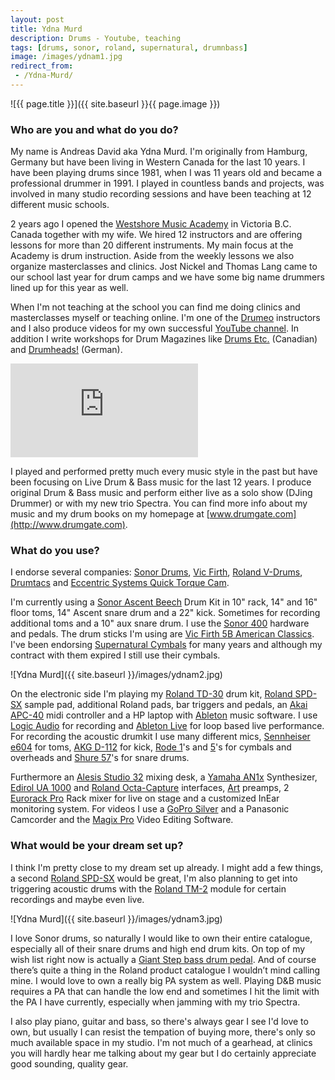 ```yaml
---
layout: post
title: Ydna Murd
description: Drums - Youtube, teaching
tags: [drums, sonor, roland, supernatural, drumnbass]
image: /images/ydnam1.jpg
redirect_from:
 - /Ydna-Murd/
---
```


![{{ page.title }}]({{ site.baseurl }}{{ page.image }})

### Who are you and what do you do? 

My name is Andreas David aka Ydna Murd. I'm originally from Hamburg, Germany but have been living in Western Canada for the last 10 years. I have been playing drums since 1981, when I was 11 years old and became a professional drummer in 1991. I played in countless bands and projects, was involved in many studio recording sessions and have been teaching at 12 different music schools. 

2 years ago I opened the [Westshore Music Academy](http://www.westshoremusicacademy.ca/) in Victoria B.C. Canada together with my wife. We hired 12 instructors and are offering lessons for more than 20 different instruments. My main focus at the Academy is drum instruction. Aside from the weekly lessons we also organize masterclasses and clinics. Jost Nickel and Thomas Lang came to our school last year for drum camps and we have some big name drummers lined up for this year as well. 

When I'm not teaching at the school you can find me doing clinics and masterclasses myself or teaching online. I'm one of the [Drumeo](https://www.drumeo.com/) instructors and I also produce videos for my own successful [YouTube channel](https://www.youtube.com/user/Jungleritter). In addition I write workshops for Drum Magazines like [Drums Etc.](http://drumsetc.ca/en/) (Canadian) and [Drumheads!](http://www.drumheads.de/) (German). 

<p><div class='embed-container'><iframe src="https://www.youtube.com/embed/AuD0pvqoN7s?rel=0&amp;showinfo=0" frameborder="0" allowfullscreen></iframe></div></p>

I played and performed pretty much every music style in the past but have been focusing on Live Drum & Bass music for the last 12 years. I produce original Drum & Bass music and perform either live as a solo show (DJing Drummer) or with my new trio Spectra. You can find more info about my music and my drum books on my homepage at [www.drumgate.com](http://www.drumgate.com).

### What do you use?

I endorse several companies: [Sonor Drums](http://www.sonor.com/), [Vic Firth](http://vicfirth.com/), [Roland V-Drums](https://www.roland.co.uk/categories/v-drums/), [Drumtacs](http://www.drumtacs.com/) and [Eccentric Systems Quick Torque Cam](http://www.eccentricsystems.com/quicktorquecam.html). 

I'm currently using a [Sonor Ascent Beech](http://www.samiamstudios.com/ascent.html) Drum Kit in 10" rack, 14" and 16" floor toms, 14" Ascent snare drum and a 22" kick. Sometimes for recording additional toms and a 10" aux snare drum. I use the [Sonor 400](http://myBook.to/sonor400hh) hardware and pedals. The drum sticks I'm using are [Vic Firth 5B American Classics](http://myBook.to/vicfirth5b). I've been endorsing [Supernatural Cymbals](https://www.facebook.com/Supernatural-Cymbals-152359334791682/) for many years and although my contract with them expired I still use their cymbals. 

![Ydna Murd]({{ site.baseurl }}/images/ydnam2.jpg)

On the electronic side I'm playing my [Roland TD-30](http://myBook.to/rolandtd-30) drum kit, [Roland SPD-SX](http://myBook.to/rolandspd-sx) sample pad, additional Roland pads, bar triggers and pedals, an [Akai APC-40](http://myBook.to/akaiapc-40) midi controller and a HP laptop with [Ableton](http://myBook.to/abletonlive9) music software. I use [Logic Audio](http://www.apple.com/uk/logic-pro/) for recording and [Ableton Live](http://myBook.to/abletonlive9) for loop based live performance. For recording the acoustic drumkit I use many different mics, [Sennheiser e604](http://myBook.to/sennheisere604) for toms, [AKG D-112](http://myBook.to/akgd112) for kick, [Rode 1](http://myBook.to/rode1)'s and [5](http://myBook.to/rode5)'s for cymbals and overheads and [Shure 57](http://myBook.to/shuresm57)'s for snare drums. 

Furthermore an [Alesis Studio 32](http://www.soundonsound.com/sos/jul98/articles/alesis32.html) mixing desk, a [Yamaha AN1x](http://www.vintagesynth.com/yamaha/an1x.php) Synthesizer, [Edirol UA 1000](http://www.rolandus.com/products/ua-1000/) and [Roland Octa-Capture](http://myBook.to/rolandocta-capture) interfaces, [Art](http://www.artproaudio.com/) preamps, 2 [Eurorack Pro](http://myBook.to/eurorack-pro) Rack mixer for live on stage and a customized InEar monitoring system. For videos I use a [GoPro Silver](http://myBook.to/goprohero) and a Panasonic Camcorder and the [Magix Pro](http://www.magix.com/gb/movie-edit-pro/) Video Editing Software.

### What would be your dream set up?

I think I'm pretty close to my dream set up already. I might add a few things, a second [Roland SPD-SX](http://myBook.to/rolandspd-sx) would be great, I'm also planning to get into triggering acoustic drums with the [Roland TM-2](http://myBook.to/rolandtm-2) module for certain recordings and maybe even live. 

![Ydna Murd]({{ site.baseurl }}/images/ydnam3.jpg)

I love Sonor drums, so naturally I would like to own their entire catalogue, especially all of their snare drums and high end drum kits. On top of my wish list right now is actually a [Giant Step bass drum pedal](http://www.sonor.com/instruments/drums/hardware/giant-step-bass-drum-pedals/). And of course there’s quite a thing in the Roland product catalogue I wouldn’t mind calling mine. I would love to own a really big PA system as well. Playing D&B music requires a PA that can handle the low end and sometimes I hit the limit with the PA I have currently, especially when jamming with my trio Spectra. 

I also play piano, guitar and bass, so there's always gear I see I'd love to own, but usually I can resist the tempation of buying more, there's only so much available space in my studio. I'm not much of a gearhead, at clinics you will hardly hear me talking about my gear but I do certainly appreciate good sounding, quality gear.